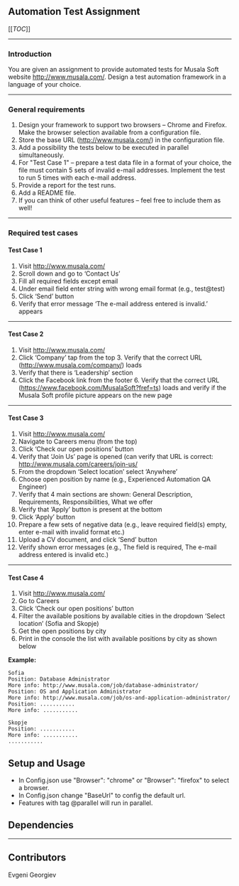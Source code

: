 ## Automation Test Assignment

[[_TOC_]]

---

### Introduction

You are given an assignment to provide automated tests for Musala Soft website http://www.musala.com/.
Design a test automation framework in a language of your choice.

---

### General requirements

1. Design your framework to support two browsers – Chrome and Firefox. Make the browser selection available from a configuration file. 
1. Store the base URL (http://www.musala.com/) in the configuration file.
1. Add a possibility the tests below to be executed in parallel simultaneously.
1. For "Test Case 1" – prepare a test data file in a format of your choice, the file must contain 5 sets of invalid e-mail addresses. Implement the test to run 5 times with each e-mail address.
1. Provide a report for the test runs.
1. Add a README file.
1. If you can think of other useful features – feel free to include them as well!

---

### Required test cases

#### Test Case 1 

1. Visit http://www.musala.com/
1. Scroll down and go to ‘Contact Us’
1. Fill all required fields except email
1. Under email field enter string with wrong email format (e.g., test@test)
1. Click ‘Send’ button
1. Verify that error message ‘The e-mail address entered is invalid.’ appears

---

#### Test Case 2

1. Visit http://www.musala.com/
1. Click ‘Company’ tap from the top 3. Verify that the correct URL (http://www.musala.com/company/) loads
1. Verify that there is ‘Leadership’ section
1. Click the Facebook link from the footer 6. Verify that the correct URL (https://www.facebook.com/MusalaSoft?fref=ts) loads and verify if the Musala Soft profile picture appears on the new page

---

#### Test Case 3 

1. Visit http://www.musala.com/
1. Navigate to Careers menu (from the top)
1. Click ‘Check our open positions’ button
1. Verify that ‘Join Us’ page is opened (can verify that URL is correct: http://www.musala.com/careers/join-us/
1. From the dropdown ‘Select location’ select ‘Anywhere’
1. Choose open position by name (e.g., Experienced Automation QA Engineer)
1. Verify that 4 main sections are shown: General Description, Requirements, Responsibilities, What we offer
1. Verify that ‘Apply’ button is present at the bottom
1. Click ‘Apply’ button
1. Prepare a few sets of negative data (e.g., leave required field(s) empty, enter e-mail with invalid format etc.)
1. Upload a CV document, and click ‘Send’ button
1. Verify shown error messages (e.g., The field is required, The e-mail address entered is invalid etc.)

---

#### Test Case 4 

1. Visit http://www.musala.com/
1. Go to Careers
1. Click ‘Check our open positions’ button
1. Filter the available positions by available cities in the dropdown ‘Select location’ (Sofia and Skopje)
1. Get the open positions by city
1. Print in the console the list with available positions by city as shown below

**Example:**
```
Sofia
Position: Database Administrator
More info: http://www.musala.com/job/database-administrator/
Position: OS and Application Administrator
More info: http://www.musala.com/job/os-and-application-administrator/
Position: ........... 
More info: ........... 

Skopje
Position: ........... 
More info: ........... 
........... 
```

## Setup and Usage

- In Config.json use "Browser": "chrome" or "Browser": "firefox" to select a browser.
- In Config.json change "BaseUrl" to config the default url.
- Features with tag @parallel will run in parallel.

## Dependencies

---

## Contributors

Evgeni Georgiev
